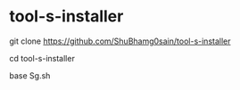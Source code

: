 # tool-s-installer

git clone https://github.com/ShuBhamg0sain/tool-s-installer

cd tool-s-installer

base Sg.sh
